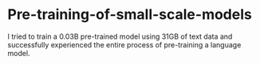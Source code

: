 # Pre-training-of-small-scale-models
I tried to train a 0.03B pre-trained model using 31GB of text data and successfully experienced the entire process of pre-training a language model.
